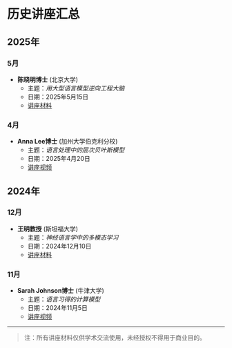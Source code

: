 # 历史讲座汇总

## 2025年

### 5月
- **陈晓明博士** (北京大学)
  - 主题：*用大型语言模型逆向工程大脑*
  - 日期：2025年5月15日
  - [讲座材料](#)

### 4月
- **Anna Lee博士** (加州大学伯克利分校)
  - 主题：*语言处理中的层次贝叶斯模型*
  - 日期：2025年4月20日
  - [讲座视频](#)

## 2024年

### 12月
- **王明教授** (斯坦福大学)
  - 主题：*神经语言学中的多模态学习*
  - 日期：2024年12月10日
  - [讲座材料](#)

### 11月
- **Sarah Johnson博士** (牛津大学)
  - 主题：*语言习得的计算模型*
  - 日期：2024年11月5日
  - [讲座视频](#)

---

> 注：所有讲座材料仅供学术交流使用，未经授权不得用于商业目的。 